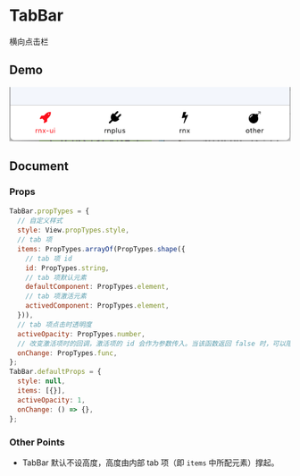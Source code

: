 # TabBar

横向点击栏

## Demo

![navBar demo](demo.png)

## Document

### Props

```js
TabBar.propTypes = {
  // 自定义样式
  style: View.propTypes.style,
  // tab 项
  items: PropTypes.arrayOf(PropTypes.shape({
    // tab 项 id
    id: PropTypes.string,
    // tab 项默认元素
    defaultComponent: PropTypes.element,
    // tab 项激活元素
    activedComponent: PropTypes.element,
  })),
  // tab 项点击时透明度
  activeOpacity: PropTypes.number,
  // 改变激活项时的回调，激活项的 id 会作为参数传入。当该函数返回 false 时，可以阻止当前切换操作。
  onChange: PropTypes.func,
};
TabBar.defaultProps = {
  style: null,
  items: [{}],
  activeOpacity: 1,
  onChange: () => {},
};
```

### Other Points

- TabBar 默认不设高度，高度由内部 tab 项（即 `items` 中所配元素）撑起。
